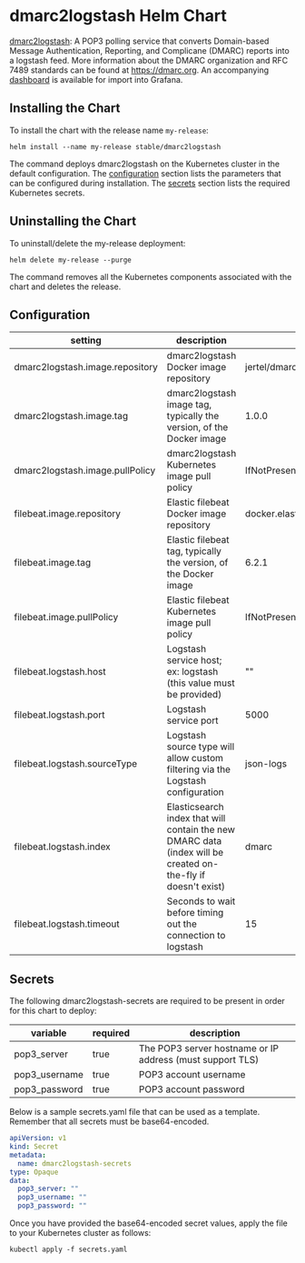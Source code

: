 # dmarc2logstash Helm Chart

[dmarc2logstash](https://github.com/jertel/dmarc2logstash): A POP3 polling service that converts Domain-based Message Authentication, Reporting, and Complicane (DMARC) reports into a logstash feed. More information about the DMARC organization and RFC 7489 standards can be found at https://dmarc.org. An accompanying [dashboard](https://github.com/jertel/dmarc2logstash/blob/master/grafana-dashboard.json) is available for import into Grafana.

## Installing the Chart

To install the chart with the release name `my-release`:

```console
helm install --name my-release stable/dmarc2logstash
```

The command deploys dmarc2logstash on the Kubernetes cluster in the default configuration. The [configuration](#configuration) section lists the parameters that can be configured during installation. The [secrets](#secrets) section lists the required Kubernetes secrets.

## Uninstalling the Chart

To uninstall/delete the my-release deployment:

```console
helm delete my-release --purge
```

The command removes all the Kubernetes components associated with the chart and deletes the release.

## Configuration

setting                           | description                                                                                                           | default
----------------------------------|-----------------------------------------------------------------------------------------------------------------------|----------
dmarc2logstash.image.repository   | dmarc2logstash Docker image repository                                                                                | jertel/dmarc2logstash
dmarc2logstash.image.tag          | dmarc2logstash image tag, typically the version, of the Docker image                                                  | 1.0.0
dmarc2logstash.image.pullPolicy   | dmarc2logstash Kubernetes image pull policy                                                                           | IfNotPresent
filebeat.image.repository         | Elastic filebeat Docker image repository                                                                              | docker.elastic.co/beats/filebeat
filebeat.image.tag                | Elastic filebeat tag, typically the version, of the Docker image                                                      | 6.2.1
filebeat.image.pullPolicy         | Elastic filebeat Kubernetes image pull policy                                                                         | IfNotPresent
filebeat.logstash.host            | Logstash service host; ex: logstash (this value must be provided)                                                     | ""
filebeat.logstash.port            | Logstash service port                                                                                                 | 5000
filebeat.logstash.sourceType      | Logstash source type will allow custom filtering via the Logstash configuration                                       | json-logs
filebeat.logstash.index           | Elasticsearch index that will contain the new DMARC data (index will be created on-the-fly if doesn't exist)           | dmarc
filebeat.logstash.timeout         | Seconds to wait before timing out the connection to logstash                                                          | 15

## Secrets

The following dmarc2logstash-secrets are required to be present in order for this chart to deploy:

variable               | required | description
-----------------------|----------|------------
pop3_server            | true     | The POP3 server hostname or IP address (must support TLS)
pop3_username          | true     | POP3 account username
pop3_password          | true     | POP3 account password

Below is a sample secrets.yaml file that can be used as a template. Remember that all secrets must be base64-encoded.

```yaml
apiVersion: v1
kind: Secret
metadata:
  name: dmarc2logstash-secrets
type: Opaque
data:
  pop3_server: ""
  pop3_username: ""
  pop3_password: ""
```

Once you have provided the base64-encoded secret values, apply the file to your Kubernetes cluster as follows:

```console
kubectl apply -f secrets.yaml
```
